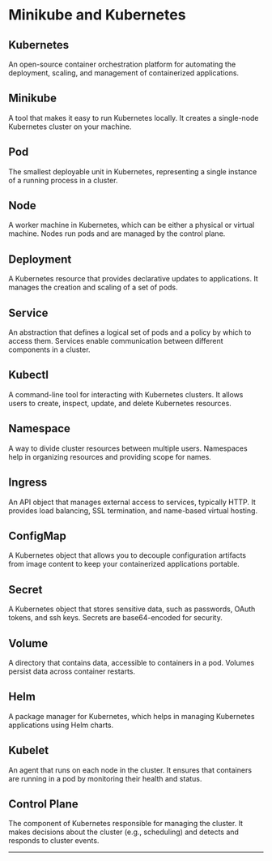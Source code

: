 # Minikube and Kubernetes 

## Kubernetes
An open-source container orchestration platform for automating the deployment, scaling, and management of containerized applications.

## Minikube
A tool that makes it easy to run Kubernetes locally. It creates a single-node Kubernetes cluster on your machine.

## Pod
The smallest deployable unit in Kubernetes, representing a single instance of a running process in a cluster.

## Node
A worker machine in Kubernetes, which can be either a physical or virtual machine. Nodes run pods and are managed by the control plane.

## Deployment
A Kubernetes resource that provides declarative updates to applications. It manages the creation and scaling of a set of pods.

## Service
An abstraction that defines a logical set of pods and a policy by which to access them. Services enable communication between different components in a cluster.

## Kubectl
A command-line tool for interacting with Kubernetes clusters. It allows users to create, inspect, update, and delete Kubernetes resources.

## Namespace
A way to divide cluster resources between multiple users. Namespaces help in organizing resources and providing scope for names.

## Ingress
An API object that manages external access to services, typically HTTP. It provides load balancing, SSL termination, and name-based virtual hosting.

## ConfigMap
A Kubernetes object that allows you to decouple configuration artifacts from image content to keep your containerized applications portable.

## Secret
A Kubernetes object that stores sensitive data, such as passwords, OAuth tokens, and ssh keys. Secrets are base64-encoded for security.

## Volume
A directory that contains data, accessible to containers in a pod. Volumes persist data across container restarts.

## Helm
A package manager for Kubernetes, which helps in managing Kubernetes applications using Helm charts.

## Kubelet
An agent that runs on each node in the cluster. It ensures that containers are running in a pod by monitoring their health and status.

## Control Plane
The component of Kubernetes responsible for managing the cluster. It makes decisions about the cluster (e.g., scheduling) and detects and responds to cluster events.

---

